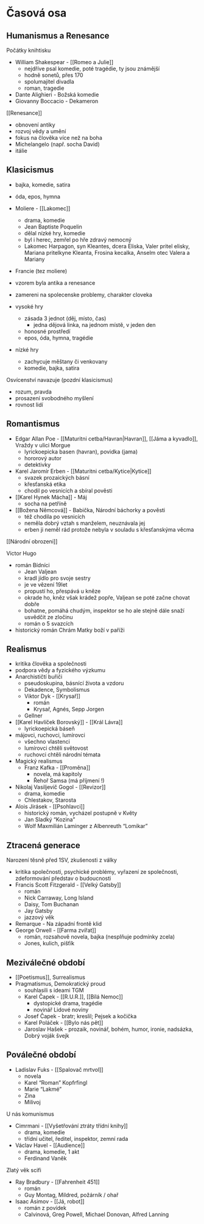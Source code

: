 # Časová osa

## Humanismus a Renesance
Počátky knihtisku
- William Shakespear - [[Romeo a Julie]]
	- nejdříve psal komedie, poté tragédie, ty jsou známější
	- hodně sonetů, přes 170
	- spolumajitel divadla
	- roman, tragedie
- Dante Alighieri - Božská komedie
- Giovanny Boccacio - Dekameron

[[Renesance]] 
- obnovení antiky
- rozvoj vědy a umění
- fokus na člověka více než na boha
- Michelangelo (např. socha David)
- itálie

## Klasicismus
- bajka, komedie, satira
- óda, epos, hymna
- Moliere - [[Lakomec]]
	- drama, komedie
	- Jean Baptiste Poquelin
	- dělal nízké hry, komedie
	- byl i herec, zemřel po hře zdravý nemocný
	- Lakomec Harpagon, syn Kleantes, dcera Eliska, Valer pritel elisky, Mariana pritelkyne Kleanta, Frosina kecalka, Anselm otec Valera a Mariany

- Francie (tez moliere)
- vzorem byla antika a renesance
- zamereni na spolecenske problemy, charakter cloveka
- vysoké hry
	- zásada 3 jednot (děj, místo, čas)
		- jedna dějová linka, na jednom místě, v jeden den
	- honosné prostředí
	- epos, óda, hymna, tragédie
- nízké hry
	- zachycuje měštany či venkovany 
	- komedie, bajka, satira

Osvícenství navazuje (pozdní klasicismus)
- rozum, pravda
- prosazení svobodného myšlení
- rovnost lidí
## Romantismus
- Edgar Allan Poe - [[Maturitni cetba/Havran|Havran]], [[Jáma a kyvadlo]], Vraždy v ulici Morgue
	- lyrickoepicka basen (havran), povidka (jama)
	- hororový autor
	- detektivky
- Karel Jaromír Erben - [[Maturitni cetba/Kytice|Kytice]]
	- svazek prozaických básní
	- křesťanská etika
	- chodil po vesnicích a sbíral pověsti
- [[Karel Hynek Mácha]] - Máj
	- socha na petříně
- [[Božena Němcová]] - Babička, Národní báchorky a pověsti
	- též chodila po vesnicích
	- neměla dobrý vztah s manželem, neuznávala jej
	- erben ji neměl rád protože nebyla v souladu s křesťanskýma věcma

[[Národní obrozeni]] 

Victor Hugo
- román Bídníci
	- Jean Valjean
	- kradl jídlo pro svoje sestry
	- je ve vězení 19let
	- propustí ho, přespává u kněze
	- okrade ho, kněz však krádež popře, Valjean se poté začne chovat dobře
	- bohatne, pomáhá chudým, inspektor se ho ale stejně dále snaží usvědčit ze zločinu
	- román o 5 svazcích
- historický román Chrám Matky boží v paříži

## Realismus
- kritika člověka a společnosti
- podpora vědy a fyzického výzkumu
- Anarchističtí buřiči
	- pseudoskupina, básnící života a vzdoru
	- Dekadence, Symbolismus
	- Viktor Dyk - [[Krysař]]
		- román
		- Krysař, Agnés, Sepp Jorgen
	- Gellner
- [[Karel Havlíček Borovský]] - [[Král Lávra]]
	- lyrickoepická báseň
- májovci, ruchovci, lumírovci
	- všechno vlastenci
	- lumírovci chtěli světovost
	- ruchovci chtěli národní témata
- Magický realismus
	- Franz Kafka - [[Proměna]]
		- novela, má kapitoly
		- Řehoř Samsa (má příjmení !)
- Nikolaj Vasiljevič Gogol - [[Revizor]]
	- drama, komedie
	- Chlestakov, Starosta
- Alois Jirásek - [[Psohlavci]]
	- historický román, vycházel postupně v Květy
	- Jan Sladký “Kozina”
	- Wolf Maxmilián Laminger z Albenreuth “Lomikar”
## Ztracená generace
Narození těsně před 1SV, zkušenosti z války
- kritika společnosti, psychické problémy, vyřazení ze společnosti, zdeformování představ o budoucnosti
- Francis Scott Fitzgerald - [[Velký Gatsby]]
	- román
	- Nick Carraway, Long Island
	- Daisy, Tom Buchanan
	- Jay Gatsby
	- jazzový věk
- Remarque - Na západní frontě klid
- George Orwell - [[Farma zvířat]]
	- román, rozsahově novela, bajka (nesplňuje podmínky zcela)
	- Jones, kulich, pišťík

## Meziválečné období

- [[Poetismus]], Surrealismus
- Pragmatismus, Demokratický proud
	- souhlasili s ideami TGM
	- Karel Čapek - [[R.U.R.]], [[Bílá Nemoc]]
		- dystopické drama, tragédie
		- novinář Lidové noviny
	- Josef Čapek - bratr; kreslil; Pejsek a kočička
	- Karel Poláček - [[Bylo nás pět]] 
	- Jaroslav Hašek - prozaik, novinář, bohém, humor, ironie, nadsázka, Dobrý voják švejk

## Poválečné období

- Ladislav Fuks - [[Spalovač mrtvol]]
	- novela
	- Karel “Roman” Kopfrfingl
	- Marie “Lakmé”
	- Zina
	- Milivoj

U nás komunismus
- Cimrmani - [[Vyšetřování ztráty třídní knihy]]
	- drama, komedie
	- třídní učitel, ředitel, inspektor, zemní rada
- Václav Havel - [[Audience]] 
	- drama, komedie, 1 akt
	- Ferdinand Vaněk

Zlatý věk scifi
- Ray Bradbury - [[Fahrenheit 451]]
	- román
	- Guy Montag, Mildred, požárník / ohař
- Isaac Asimov - [[Já, robot]] 
	- román z povídek
	- Calvinová, Greg Powell, Michael Donovan, Alfred Lanning